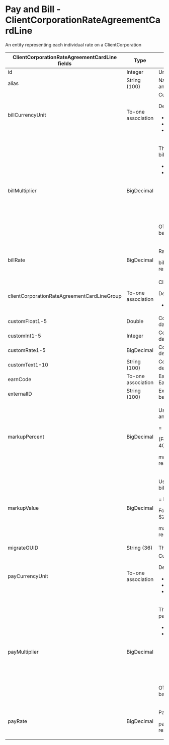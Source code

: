 # Pay and Bill - ClientCorporationRateAgreementCardLine

An entity representing each individual rate on a ClientCorporation

<table>
    <colgroup>
        <col width="20%" />
        <col width="20%" />
        <col width="20%" />
        <col width="20%" />
        <col width="20%" />
    </colgroup>
    <thead>
        <tr class="header">
            <th>ClientCorporationRateAgreementCardLine fields</th>
            <th>Type</th>
            <th>Description</th>
            <th>Not null</th>
            <th>Read-only</th>
        </tr>
    </thead>
    <tbody>
        <tr class="even">
            <td>id</td>
            <td>Integer</td>
            <td>Unique identifier for this entity.</td>
            <td>X</td>
            <td>X</td>
        </tr>
        <tr class="odd">
            <td>alias</td>
            <td>String (100)</td>
            <td>Name of Earn Code that will be displayed in Time and Expense and on the Invoice Statement</td>
            <td></td>
            <td></td>
        </tr>
        <tr class="even">
            <td>billCurrencyUnit</td>
            <td>To-one association</td>
            <td>Currency Unit for billing
                <p>Default fields:</p>
                <ul>
                    <li>id</li>
                    <li>alphabeticCode</li>
                    <li>name</li>
                </ul>                
            </td>
            <td></td>
            <td></td>
        </tr>
        <tr class="odd">
            <td>billMultiplier</td>
            <td>BigDecimal</td>
            <td>
                <p>The multiplier between the REG billRate and the current line’s billRate.</p>
                <ul>
                    <li>REG billMultiplier is always 1 (read only)</li>
                    <li>The following are defaulted from PayBillSetting:</li>
                        <ul>
                            <li>overtimeBillMultiplier (OT billMultiplier) - Set on ClientCorporationRateAgreementCardLine.billMultiplier for the OT earnCode</li>
                            <li>doubleTimeBillMultiplier (DT billMultiplier) - Set on ClientCorporationRateAgreementCardLine.billMultiplier for the DT earnCode</li>
                        </ul>
                </ul>
                <p>OT and DT billMultipliers get automatically calculated in code based off their respective billRate and REG billRate.</p>
            </td>
            <td></td>
            <td></td>
        </tr>
        <tr class="even">
            <td>billRate</td>
            <td>BigDecimal</td>
            <td>
                <p>Rate for billing (stored as an hourly rate).</p>
                <p>billRate can get automatically calculated in code based off its respective payRate and markupPercent.</p>
            </td>
            <td></td>
            <td></td>
        </tr>
        <tr class="odd">
            <td>clientCorporationRateAgreementCardLineGroup</td>
            <td>To-one association</td>
            <td>ClientCorporationRateAgreementCardLineGroup
                <p>Default fields:</p>
                <ul>
                    <li>id</li>
                </ul>                              
            </td>
            <td>X</td>
            <td></td>
        </tr>
        <tr class="even">
            <td>customFloat1-5</td>
            <td>Double</td>
            <td>Configurable numeric fields that can be used to store custom data depending on the needs of a particular deployment.</td>
            <td></td>
            <td>X</td>
        </tr>
        <tr class="odd">
            <td>customInt1-5</td>
            <td>Integer</td>
            <td>Configurable numeric fields that can be used to store custom data depending on the needs of a particular deployment.</td>
            <td></td>
            <td>X</td>
        </tr>
        <tr class="even">
            <td>customRate1-5</td>
            <td>BigDecimal</td>
            <td>Configurable rate fields that can be used to store custom data depending on the needs of a particular deployment.</td>
            <td></td>
            <td>X</td>
        </tr>
        <tr class="odd">
            <td>customText1-10</td>
            <td>String (100)</td>
            <td>Configurable text fields that can be used to store custom data depending on the needs of a particular deployment.</td>
            <td></td>
            <td>X</td>
        </tr>
        <tr class="even">
            <td>earnCode</td>
            <td>To-one association</td>
            <td>Earn Code associated with the line, based on the EarnCodeGroup.</td>
            <td>X</td>
            <td></td>
        </tr>
        <tr class="odd">
            <td>externalID</td>
            <td>String (100)</td>
            <td>External identifier for the record, used for migrations and back-office Integration.</td>
            <td></td>
            <td></td>
        </tr>
        <tr class="even">
            <td>markupPercent</td>
            <td>BigDecimal</td>
            <td>
                <p>Used to indicate what the difference is between the payRate and billRate as a percentage.</p>
                <p>= (billRate - payRate) / payRate</p>
                <p>(For example, if payRate = 20 and billRate = 28 then there is a 40% markup.)</p>
                <p>markups get automatically calculated in code based off their respective billRate and payRate.</p>
            </td>
            <td></td>
            <td></td>
        </tr>
        <tr class="odd">
            <td>markupValue</td>
            <td>BigDecimal</td>
            <td>
                <p>Used to indicate what the difference is between payRate and billRate displayed as money.</p>
                <p>= billRate - payRate</p>
                <p>For example, there's a $10.00 difference between billRate = $20.00 and payRate = $10.00.</p>
                <p>markups get automatically calculated in code based off their respective billRate and payRate.</p>
            </td>
            <td></td>
            <td></td>
        </tr>
        <tr class="even">
            <td>migrateGUID</td>
            <td>String (36)</td>
            <td>The Migrate GUID</td>
            <td></td>
            <td></td>
        </tr>
        <tr class="odd">
            <td>payCurrencyUnit</td>
            <td>To-one association</td>
            <td>CurrencyUnit for payroll.
                <p>Default fields:</p>
                <ul>
                    <li>id</li>
                    <li>alphabeticCode</li>
                    <li>name</li>
                </ul>                
            </td>
            <td></td>
            <td></td>
        </tr>
        <tr class="even">
            <td>payMultiplier</td>
            <td>BigDecimal</td>
            <td>
            <p>The multiplier between the REG payRate and the current line’s payRate.</p>
                <ul>
                    <li>REG billMultiplier is always 1 (read only)</li>
                    <li>The following are defaulted from PayBillSetting:</li>
                        <ul>
                            <li>overtimePayMultiplier (OT payMultiplier) - Set on ClientCorporationRateAgreementCardLine.payMultiplier  for the OT earnCode</li>
                            <li>doubleTimePayMultiplier (DT payMultiplier) - Set on ClientCorporationRateAgreementCardLine.payMultiplier  for the DT earnCode</li>
                        </ul>
                </ul>
                <p>OT and DT payMultipliers get automatically calculated in code based off their respective payRates and REG payRate.</p>
            <td></td>
            <td></td>
        </tr>
        <tr class="odd">
            <td>payRate</td>
            <td>BigDecimal</td>
            <td>
                <p>Pay Rate (stored as an hourly rate).</p>
                <p>payRate can get automatically calculated in code based off its respective billRate and markupPercent.</p>
            </td>
            <td></td>
            <td></td>
        </tr>
    </tbody>
</table>
